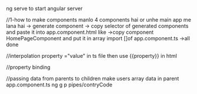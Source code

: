 ng serve to start angular server

//1-how to make components 
manlo 4 components hai or unhe main app me lana hai 
-> generate component 
-> copy selector of generated components and paste it into app.component.html   like <app-home-page></app-home-page>
->copy component HomePageComponent  and put it in array import []of app.component.ts
->all done

//interpolation
property ="value"  in ts file then use  {{property}} in html

//property binding 


//passing data from parents to children
make users array data in parent app.component.ts
ng g p pipes/contryCode






